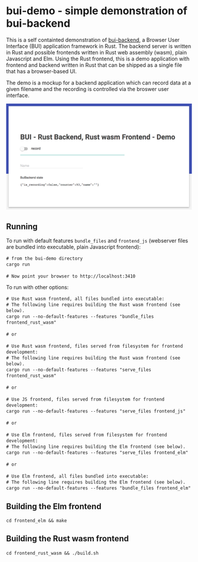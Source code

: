 # bui-demo - simple demonstration of bui-backend

This is a self containted demonstration of
[bui-backend](https://github.com/astraw/bui-backend), a Browser User Interface
(BUI) application framework in Rust. The backend server is written in Rust and
possible frontends written in Rust web assembly (wasm), plain Javascript and
Elm. Using the Rust frontend, this is a demo application with frontend and
backend written in Rust that can be shipped as a single file that has a
browser-based UI.

The demo is a mockup for a backend application which can record data at a given
filename and the recording is controlled via the broswer user interface.

![Screenshot][screenshot-img]

## Running

To run with default features `bundle_files` and `frontend_js` (webserver files
are bundled into executable, plain Javascript frontend):

    # from the bui-demo directory
    cargo run

    # Now point your browser to http://localhost:3410

To run with other options:

    # Use Rust wasm frontend, all files bundled into executable:
    # The following line requires building the Rust wasm frontend (see below).
    cargo run --no-default-features --features "bundle_files frontend_rust_wasm"

    # or

    # Use Rust wasm frontend, files served from filesystem for frontend development:
    # The following line requires building the Rust wasm frontend (see below).
    cargo run --no-default-features --features "serve_files frontend_rust_wasm"

    # or

    # Use JS frontend, files served from filesystem for frontend development:
    cargo run --no-default-features --features "serve_files frontend_js"

    # or

    # Use Elm frontend, files served from filesystem for frontend development:
    # The following line requires building the Elm frontend (see below).
    cargo run --no-default-features --features "serve_files frontend_elm"

    # or

    # Use Elm frontend, all files bundled into executable:
    # The following line requires building the Elm frontend (see below).
    cargo run --no-default-features --features "bundle_files frontend_elm"

## Building the Elm frontend

    cd frontend_elm && make

## Building the Rust wasm frontend

    cd frontend_rust_wasm && ./build.sh

[screenshot-img]: bui-demo.png
